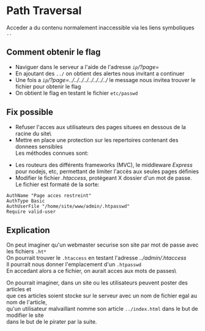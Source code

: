 # Path Traversal
Acceder a du contenu normalement inaccessible via les liens symboliques `..`

## Comment obtenir le flag
* Naviguer dans le serveur a l'aide de l'adresse *`ip`/?page=*
* En ajoutant des `../` on obtient des alertes nous invitant a continuer
* Une fois a *`ip`/?page=../../../../../../../../* le message nous invitea trouver le fichier pour obtenir le flag
* On obtient le flag en testant le fichier `etc/passwd`

## Fix possible
* Refuser l'acces aux utilisateurs des pages situees en dessous de la racine du site\ 
* Mettre en place une protection sur les repertoires contenant des donnees sensibles\
Les méthodes connues sont:
- Les routeurs des différents frameworks (MVC), le middleware *Express* pour nodejs, etc, permettant de limiter l'accès aux seules pages définies
- Modifier le fichier *.htaccess*, protégeant X dossier d'un mot de passe. Le fichier est formaté de la sorte:
```
AuthName "Page acces restreint"
AuthType Basic
AuthUserFile "/home/site/www/admin/.htpasswd"
Require valid-user
```

## Explication
On peut imaginer qu'un webmaster securise son site par mot de passe avec les fichiers `.ht*`   
On pourrait trouver le `.htaccess` en testant l'adresse *../admin/.htaccess*\
Il pourrait nous donner l'emplacement d'un `.htpasswd`\
En accedant alors a ce fichier, on aurait acces aux mots de passes\

On pourrait imaginer, dans un site ou les utilisateurs peuvent poster des articles et\
que ces articles soient stocke sur le serveur avec un nom de fichier egal au nom de l'article,\
qu'un utilisateur malvaillant nomme son article `../index.html` dans le but de modifier le site\
dans le but de le pirater par la suite.
